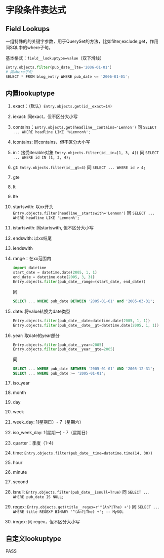 # 字段条件表达式

## Field Lookups

一组特殊的的关键字参数，用于QuerySet的方法，比如filter,exclude,get，作用同SQL中的where子句。

基本格式：`field__lookuptype=value`（双下滑线）

```python
Entry.objects.filter(pub_date__lte='2006-01-01')
# 同where子句
SELECT * FROM blog_entry WHERE pub_date <= '2006-01-01';
```

## 内置lookuptype

1. exact：（默认）`Entry.objects.get(id__exact=14)` 

2. iexact: 同exact，但不区分大小写

3. contains：`Entry.objects.get(headline__contains='Lennon')` 同 `SELECT ... WHERE headline LIKE '%Lennon%';`

4. icontains: 同contains，但不区分大小写

5. in：接受iterable对象 `Entry.objects.filter(id__in=[1, 3, 4])` 同 `SELECT ... WHERE id IN (1, 3, 4);`

6. gt:  `Entry.objects.filter(id__gt=4)` 同 `SELECT ... WHERE id > 4;`

7. gte

8. lt

9. lte

10. startswith: 以xx开头`Entry.objects.filter(headline__startswith='Lennon')` 同 `SELECT ... WHERE headline LIKE 'Lennon%';`

11. istartswith: 同startswith, 但不区分大小写

12. endswith: 以xx结尾

13. iendswith

14. range：在xx范围内

    ```python
    import datetime
    start_date = datetime.date(2005, 1, 1)
    end_date = datetime.date(2005, 3, 31)
    Entry.objects.filter(pub_date__range=(start_date, end_date))
    ```

    同

    ```sql
    SELECT ... WHERE pub_date BETWEEN '2005-01-01' and '2005-03-31';
    ```

15. date: 将value转换为date类型

    ```python
    Entry.objects.filter(pub_date__date=datetime.date(2005, 1, 1))
    Entry.objects.filter(pub_date__date__gt=datetime.date(2005, 1, 1))
    ```

16. year: 取date的year部分

    ```python
    Entry.objects.filter(pub_date__year=2005)
    Entry.objects.filter(pub_date__year__gte=2005)
    ```

    同

    ```sql
    SELECT ... WHERE pub_date BETWEEN '2005-01-01' AND '2005-12-31';
    SELECT ... WHERE pub_date >= '2005-01-01';
    ```

17. iso_year

18. month

19. day

20. week

21. week_day: 1(星期日）- 7（星期六）

22. iso_week_day: 1(星期一) - 7（星期日）

23. quarter：季度（1-4）

24. time: `Entry.objects.filter(pub_date__time=datetime.time(14, 30))`

25. hour

26. minute

27. second

28. isnull: `Entry.objects.filter(pub_date__isnull=True)` 同 `SELECT ... WHERE pub_date IS NULL;`

29. regex: `Entry.objects.get(title__regex=r'^(An?|The) +')` 同 `SELECT ... WHERE title REGEXP BINARY '^(An?|The) +'; -- MySQL`

30. iregex: 同 regex，但不区分大小写

## 自定义lookuptype

PASS

